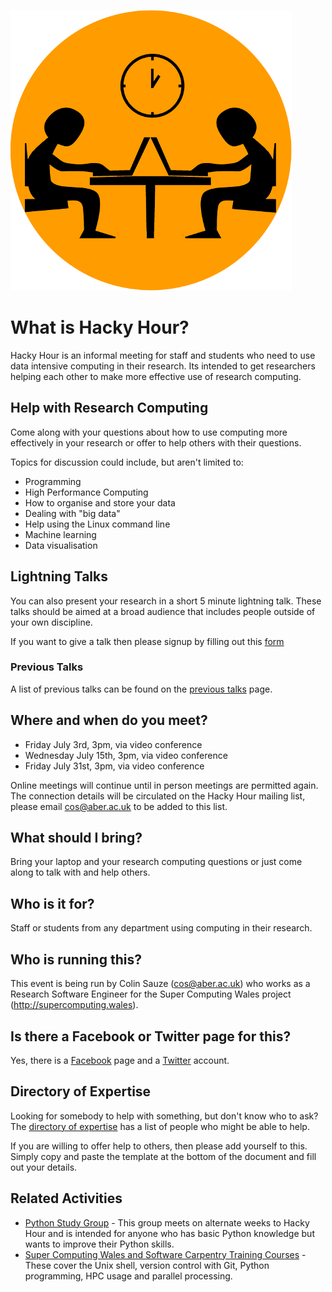 ![HackyHour Logo](hackyhour-medium.png)

# What is Hacky Hour?

Hacky Hour is an informal meeting for staff and students who need to use data intensive computing in their research. Its intended to get researchers helping each other to make more effective use of research computing. 

## Help with Research Computing

Come along with your questions about how to use computing more effectively in your research or offer to help others with their questions. 

Topics for discussion could include, but aren't limited to:

* Programming
* High Performance Computing
* How to organise and store your data
* Dealing with "big data"
* Help using the Linux command line
* Machine learning
* Data visualisation

## Lightning Talks

You can also present your research in a short 5 minute lightning talk. These talks should be aimed at a broad audience that includes people outside of your own discipline.

If you want to give a talk then please signup by filling out this [form](https://goo.gl/forms/QlOQNKmfJCo2O2hw1)

### Previous Talks

A list of previous talks can be found on the [previous talks](previoustalks) page. 

## Where and when do you meet?

* Friday July 3rd, 3pm, via video conference
* Wednesday July 15th, 3pm, via video conference
* Friday July 31st, 3pm, via video conference

Online meetings will continue until in person meetings are permitted again. The connection details will be circulated on the Hacky Hour mailing list, please email cos@aber.ac.uk to be added to this list.

## What should I bring?

Bring your laptop and your research computing questions or just come along to talk with and help others.

## Who is it for?

Staff or students from any department using computing in their research. 

## Who is running this?

This event is being run by Colin Sauze (cos@aber.ac.uk) who works as a Research Software Engineer for the Super Computing Wales project (http://supercomputing.wales). 

## Is there a Facebook or Twitter page for this?

Yes, there is a [Facebook](https://www.facebook.com/hackyhouraber) page and a [Twitter](https://www.twitter.com/hackyhouraber) account.

## Directory of Expertise

Looking for somebody to help with something, but don't know who to ask? The [directory of expertise](https://board.net/p/HackyHourAber) has a list of people who might be able to help.

If you are willing to offer help to others, then please add yourself to this. Simply copy and paste the template at the bottom of the document and fill out your details. 

## Related Activities

* [Python Study Group](https://scw-aberystwyth.github.io/Python-Study-Group/) - This group meets on alternate weeks to Hacky Hour and is intended for anyone who has basic Python knowledge but wants to improve their Python skills.
* [Super Computing Wales and Software Carpentry Training Courses](http://tinyurl.com/scwworkshops) - These cover the Unix shell, version control with Git, Python programming, HPC usage and parallel processing. 
